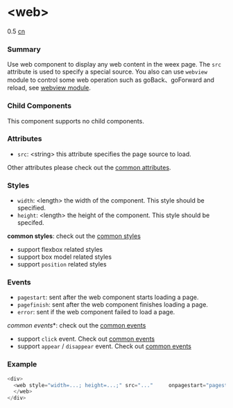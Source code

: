 # &lt;web&gt;
<span class="weex-version">0.5</span>
<a href="https://github.com/weexteam/article/issues/80"  class="weex-translate">cn</a>

### Summary

Use web component to display any web content in the weex page. The `src` attribute is used to specify a special source. You also can use `webview` module to control some web operation such as goBack、goForward and reload, see [webview module](../modules/webview.md).


### Child Components

This component supports no child components.

### Attributes

- `src`: &lt;string&gt; this attribute specifies the page source to load.

Other attributes please check out the [common attributes](../references/common-attrs.md).

### Styles

- `width`: &lt;length&gt; the width of the component. This style should be specified.
- `height`: &lt;length&gt; the height of the component. This style should be specifed.

**common styles**: check out the [common styles](../references/common-attrs.md)

- support flexbox related styles
- support box model related styles
- support ``position`` related styles

### Events

- `pagestart`: sent after the web component starts loading a page. 
- `pagefinish`: sent after the web component finishes loading a page.
- `error`: sent if the web component failed to load a page. 


*common events**: check out the [common events](../references/common-event.md)

- support `click` event. Check out [common events](../references/common-event.md)
- support `appear` / `disappear` event. Check out [common events](../references/common-event.md)

### Example

```js
<div>
  <web style="width=...; height=...;" src="..." 	onpagestart="pagestart" onpagefinish="pagefinish" 	onerror="error">
  </web>
</div>
```
